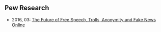 ## Pew Research
- 2016, 03: [The Future of Free Speech, Trolls, Anonymity and Fake News Online](http://www.pewinternet.org/2017/03/29/the-future-of-free-speech-trolls-anonymity-and-fake-news-online/)
